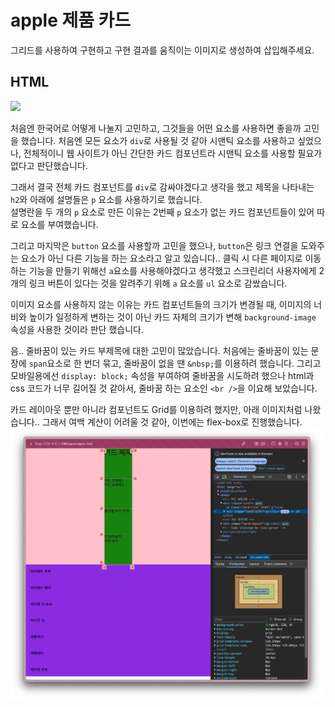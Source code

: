 # apple 제품 카드
그리드를 사용하여 구현하고 구현 결과를 움직이는 이미지로 생성하여 삽입해주세요.

## HTML
<img src="https://github.com/Yooniverse42/homework/blob/main/apple/md-images/apple-plan1.png?raw=true" width="500">

처음엔 한국어로 어떻게 나눌지 고민하고, 그것들을 어떤 요소를 사용하면 좋을까 고민을 했습니다. 처음엔 모든 요소가 `div`로 사용될 것 같아 시맨틱 요소를 사용하고 싶었으나, 전체적이니 웹 사이트가 아닌 간단한 카드 컴포넌트라 시맨틱 요소를 사용할 필요가 없다고 판단했습니다. 

그래서 결국 전체 카드 컴포넌트를 `div`로 감싸야겠다고 생각을 했고 제목을 나타내는 `h2`와 아래에 설명들은 `p` 요소를 사용하기로 했습니다.   
설명란을 두 개의 `p` 요소로 만든 이유는 2번째 `p` 요소가 없는 카드 컴포넌트들이 있어 따로 요소를 부여했습니다. 

그리고 마지막은 `button` 요소를 사용할까 고민을 했으나, `button`은 링크 연결을 도와주는 요소가 아닌 다른 기능을 하는 요소라고 알고 있습니다.. 클릭 시 다른 페이지로 이동하는 기능을 만들기 위해선 `a`요소를 사용해야겠다고 생각했고 스크린리더 사용자에게 2개의 링크 버튼이 있다는 것을 알려주기 위해 `a` 요소를 `ul` 요소로 감쌌습니다.

이미지 요소를 사용하지 않는 이유는 카드 컴포넌트들의 크기가 변경될 때, 이미지의 너비와 높이가 일정하게 변하는 것이 아닌 카드 자체의 크기가 변해 `background-image` 속성을 사용한 것이라 판단 했습니다.


음.. 줄바꿈이 있는 카드 부제목에 대한 고민이 많았습니다. 처음에는 줄바꿈이 있는 문장에 `span`요소로 한 번더 묶고, 줄바꿈이 없을 땐 `&nbsp;`를 이용하려 했습니다. 그리고 모바일용에선 `display: block;` 속성을 부여하여 줄바꿈을 시도하려 했으나 html과 css 코드가 너무 길어질 것 같아서, 줄바꿈 하는 요소인 `<br />`을 이요해 보았습니다. 

카드 레이아웃 뿐만 아니라 컴포넌트도 Grid를 이용하려 했지만, 아래 이미지처럼 나왔습니다.. 그래서 여백 계산이 어려울 것 같아, 이번에는 flex-box로 진행했습니다.
<img src="https://github.com/Yooniverse42/homework/blob/main/apple/md-images/apple-plan2.png?raw=true" width="500">

